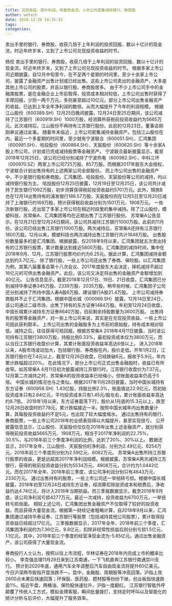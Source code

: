 ```yaml
---
title: 兑现收益、提升利润、改善现金流，上市公司密集减持银行、券商股
author: wetech
date: 2018-12-26 18:35:15
tags: 
categories: 
---
```

卖出手里的银行、券商股，收获几倍于上年利润的投资回报、数以十亿计的现金流，时近年终岁末，又到了上市公司兑现投资收益的时节。
<!-- more -->
杨佼
卖出手里的银行、券商股，收获几倍于上年利润的投资回报、数以十亿计的现金流，时近年终岁末，又到了上市公司兑现投资收益的时节。
根据多家上市公司近期披露，自12月中旬至今，在不足两个星期的时间里，至少十余家上市公司，披露了金融资产出售计划或已经出售。这些上市公司卖出的金融资产，大多是其他上市公司的股票，并且以银行股、券商股居多。
由于不少上市公司手中的金融类股票，是在金融企业上市前取得，投资成本相对较低，上市公司出售时获得了丰厚回报，少则一两千万元，多则甚至超过10亿元，部分上市公司出售金融资产的收益，已达到上年全年净利润的数倍，从而大幅提升了今年的利润规模。
根据江山股份（600389.SH）12月25日晚间披露，12月24日至25日期间，该公司减持了江苏银行（600919.SH）1000万股，经测算所获税前投资收益约为5665万元。此次减持后，江山股份不再持有江苏银行股份。此前的12月23日，董事会刚刚审议通过此事。
随着年末临近，上市公司密集减持金融资产。包括江山股份在内，最近一个多星期的时间里，至少就有宁波联合（600051.SH）、汇鸿集团（600981.SH）、哈投股份（600864.SH）、天宸股份（600620.SH）等十余家A股上市公司，计划或已完成减持股票等金融资产。
宁波联合最新披露显示，截至2018年12月25日，该公司已经分别减持了宁波热电（600982.SH）、中科三环（000970.SZ）两家上市公司725万股、857万股。而根据2017年股东大会授权，宁波联合计划出售持有的上述两家公司全部股份。
而上市公司出售的金融资产中，不少是银行股和券商股。汇鸿集团、哈投股份、天宸股份等公司的减持，均以减持银行股为主。
哈投股份12月25日披露，12月19日至12月25日，该公司共计减持了民生银行1092万股，初步测算获得税前投资收益约5701万元。此外，锦旅B也在12月14出售持有的浦发银行186.57万股，天宸股份则在12月5日至12月20日减持了上海银行约169万股，预计获得税前收益分别为1501万元、1908万元。
一些次新银行股，还出现了多家上市公司在相近时段里的集中减持。除了江山股份，模塑科技、苏常柴A、汇鸿集团等均在近期出售了江苏银行股份。
苏常柴A公告显示，在12月21日至12月24日期间，该公司共减持江苏银行1000万股。此前的11月份，该公司已经出售江苏银行1000万股。两次减持后，苏常柴A还持有江苏银行1800万股。12月以来，模塑科技也两次减持出售江苏银行共计1648万股。
出售股份数量最多的是汇鸿集团。根据披露，仅2018年9月以来，汇鸿集团就五次卖出持有的江苏银行股票，累计数量达到接近5800万股。汇鸿集团的减持时间，集中在2018年9月、12月，江苏银行股票均价约为6.25元。据此计算，汇鸿集团减持金额达到约3.7亿元。
除了银行股，一些上市公司还出售了券商、保险股。以汇鸿集团为例，其第八届董事会第十八次会议、2017年度股东大会决定，择机减持不超过16亿元的可供出售金融资产。此后，该公司又决定将出售的金融资产金额增加到40亿元。
公告信息显示，截至2018年12月17日、19日、21日收盘，汇鸿集团已分别减持华泰证券345万股、2339万股、2035万股。稍早些时候，汇鸿集团子公司还分别减持了所持中国人寿A股6万股、建设银行A股21.4万股。
上市公司减持券商股并不止于汇鸿集团。根据中国长城（000066.SH）披露，12月14日至24日，该公司通过二级市场，出售了持有的东方证券1484万股。年初至12月24日收盘，中国长城累计减持东方证券8640万股，目前剩余持股数量为3600万股。
出售持有的股票等金融资产，对一些上市公司来说，其实是在兑现投资收益，一些上市公司因此获利颇丰。
上市公司出售的金融股多为上市前的原始股，持有成本相对较低。减持之后，往往获得可观回报。根据苏常柴A 2018年4月11日披露，当时该公司持有江苏银行3800万股，持股比例0.33%，最初投资成本仅为3800万元，而以当日江苏银行收盘价计算，其累计账面投资收益率高达6倍以上。
进入2018年以来，A股市场波动加大，包括银行股、券商股在内，股价走低。开年1月2日，江苏银行股价在7.4元以上，截至12月26日收盘，已经跌破6元，报收于5.9元，年内累计跌幅超过20%。
在此情况下，部分上市公司正式出售金融股时，收益已有所收窄。如苏常柴A 4月11日初次披露减持江苏银行时，江苏银行收盘价为7.37元，12月第二次减持之时，苏常柴A的投资收益率已经缩小，但账面收益率仍高于5倍。
中国长城的情况也与之类似。根据2017年11月28日披露，当时中国长城持有东方证券（600958.SH）1.43亿股，持股比例2.3%，账面值达22.9亿元，而初始投资成本只有2.64亿元，平均投资成本只有1.45元/股左右，累计账面收益率高达约8.7倍。
2018年1月以来，东方证券震荡下行，股价从1月底的15.3元以上，跌至12月26日收盘时的7.78元，累计跌幅接近一半。按照中国长城年内出售数量计算，其每股投资收益约不足5元，也出现了较大幅度缩水。
通过出售持有的银行、券商股票，一些上市公司2018年的业绩表现得以大幅提升，甚至实现扭亏。
公开披露信息显示，江山股份、天宸股份仅仅在2018年出售上述金融资产，就分别获得税前投资收益5665万元、1908万元，相当于2017年净利润的22.75%，30.5%，与2018年前三个季度净利润的比例，达到了20%、30%以上。
数据还显示，2017年全年，江山股份、天宸股份的净利润，分别为2.49亿元、6254万元，2018年前三个季度则分别为2.59亿元、6062万元。
苏常柴A出售所持江苏银行股票的收益，更是远超其2017年净利润规模。根据披露，苏常柴A两次减持江苏银行，获得的税前投资收益分别为5534万元、4908万元，合计约为1.0442亿元。而在2017年全年、2018年前三季度，该公司净利润分别只有4643万元、2330万元。
通过出售持有的股票，一些上市公司还一举扭转亏损。根据中国长城披露，2018年初至12月24日减持东方证券，经测算扣除投资成本和税费后，净收益约达4.74亿元，将计入2018年当期损益。而三季报数据显示，截至2018年9月底，该公司净利润亏损4277万元。最近一次减持，投资收益为6700万元，一举扭转亏损局面。
相较上述公司，汇鸿集团出售金融资产不仅取得了较好的投资收益，而且获得大量现金流。根据第一财经记者粗略计算，自2018年9月以来，汇鸿集团通过减持华泰证券、江苏银行等股票（包括减持其他公司股票），累计取得投资收益已经超过17亿元。
三季报数据显示，2017年全年、2018年前三个季度，汇鸿集团净利润约为7.36亿元、9.8亿元，扣除非经常性损益后则分别亏损1.5亿元、1.1亿元。其中，2018年前三个季度的经营净现金流为-5.85亿元。通过出售金融资产，该公司获得了大量现金流。
 
 
券商投行人士认为，按照以往上市流程，华林证券在2018年内完成上市的概率比较小。
李克强总理11月29日来到江苏南通，一下飞机直奔江苏银行南通崇川支行。
预计到2020年底，通用汽车全年调整后汽车自由现金流将提升60亿美元。
今日沪深两市股指开盘涨跌不一。盘中，金融股、周期股等冲高回落，沪指上攻2600点未果后快速回落；环保股、医药股、题材股等纷纷下挫，创业板指快速跌逾1%。临近午盘，两桶油、保险股快速拉升，沪指一度翻红。
江苏银行智能外呼颠覆了传统人工方式，模拟金牌客服，瞬间批量拨打，支持定时呼叫以及智能化的统计分析与后评价，大幅提升了服务效率。
